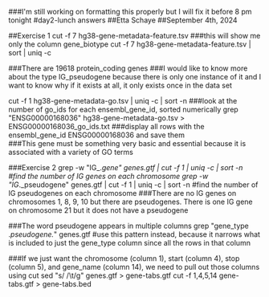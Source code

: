###I'm still working on formatting this properly but I will fix it before 8 pm tonight 
#day2-lunch answers
##Etta Schaye
##September 4th, 2024

##Exercise 1 
cut -f 7 hg38-gene-metadata-feature.tsv ###this will show me only the column gene_biotype
cut -f 7 hg38-gene-metadata-feature.tsv | sort | uniq -c 

###There are 19618 protein_coding genes
###I would like to know more about the type IG_pseudogene because there is only one instance of it and I want to know why if it exists at all, it only exists once in the data set

cut -f 1 hg38-gene-metadata-go.tsv | uniq -c | sort -n ###look at the number of go_ids for each ensembl_gene_id, sorted numerically
grep "ENSG00000168036" hg38-gene-metadata-go.tsv > ENSG00000168036_go_ids.txt ###display all rows with the ensembl_gene_id ENSG00000168036 and save them  
###This gene must be something very basic and essential because it is associated with a variety of GO terms

###Exercise 2
grep -w "IG_._gene" genes.gtf | cut -f 1 | uniq -c | sort -n #find the number of IG genes on each chromosome 
grep -w "IG_._pseudogene" genes.gtf | cut -f 1 | uniq -c | sort -n #find the number of IG pseudogenes on each chromosome 
###There are no IG genes on chromosomes 1, 8, 9, 10 but there are pseudogenes. There is one IG gene on chromosome 21 but it does not have a pseudogene

###The word pseudogene appears in multiple columns 
grep "gene_type .*pseudogene.*" genes.gtf #use this pattern instead, because it narrows what is included to just the gene_type column since all the rows in that column 

###If we just want the chromosome (column 1), start (column 4), stop (column 5), and gene_name (column 14), we need to pull out those columns using cut
sed "s/ /\t/g" genes.gtf > gene-tabs.gtf
cut -f 1,4,5,14 gene-tabs.gtf > gene-tabs.bed